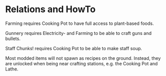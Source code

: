# Relations and HowTo

Farming requires Cooking Pot to have full access to plant-based foods.

Gunnery requires Electricity- and Farming to be able to craft guns and bullets.

Staff Chunks! requires Cooking Pot to be able to make staff soup.



Most modded items will not spawn as recipes on the ground. Instead, they are unlocked when being near crafting stations, e.g. the Cooking Pot and Lathe.
